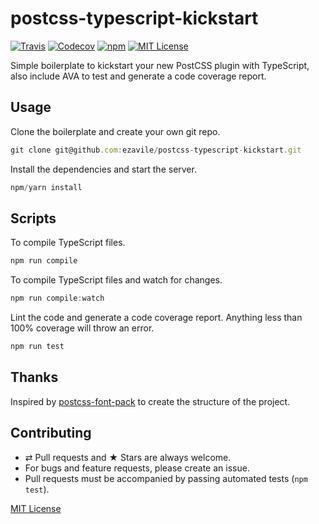 # postcss-typescript-kickstart

[![Travis](https://img.shields.io/travis/ezavile/postcss-typescript-kickstart.svg?style=flat-square)](https://travis-ci.org/ezavile/postcss-typescript-kickstart)
[![Codecov](https://img.shields.io/codecov/c/github/ezavile/postcss-typescript-kickstart.svg?style=flat-square)](https://codecov.io/gh/ezavile/postcss-typescript-kickstart)
[![npm](https://img.shields.io/npm/v/postcss-typescript-kickstart.svg?style=flat-square)](https://www.npmjs.com/package/postcss-typescript-kickstart)
[![MIT License](https://img.shields.io/npm/l/postcss-typescript-kickstart.svg?style=flat-square)](http://opensource.org/licenses/MIT)

Simple boilerplate to kickstart your new PostCSS plugin with TypeScript, also include AVA to test and generate a code coverage report.

## Usage

Clone the boilerplate and create your own git repo.

```javascript
git clone git@github.com:ezavile/postcss-typescript-kickstart.git
```

Install the dependencies and start the server.

```javascript
npm/yarn install
```

## Scripts

To compile TypeScript files.
```javascript
npm run compile
```

To compile TypeScript files and watch for changes.
```javascript
npm run compile:watch
```
Lint the code and generate a code coverage report. Anything less than 100% coverage will throw an error.
```javascript
npm run test
```

## Thanks
Inspired by [postcss-font-pack] to create the structure of the project.

## Contributing
* ⇄ Pull requests and ★ Stars are always welcome.
* For bugs and feature requests, please create an issue.
* Pull requests must be accompanied by passing automated tests (`npm test`).

[MIT License]

[postcss-font-pack]: https://github.com/jedmao/postcss-font-pack
[MIT License]: https://github.com/ezavile/postcss-typescript-css/blob/master/LICENSE
